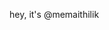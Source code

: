 hey, it's @memaithilik
<!---
memaithilik/memaithilik is a ✨ special ✨ repository because its `README.md` (this file) appears on your GitHub profile.
You can click the Preview link to take a look at your changes.
--->
